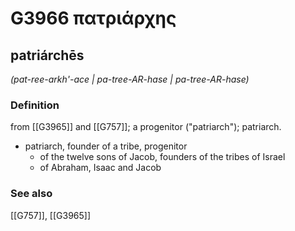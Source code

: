 # G3966 πατριάρχης

## patriárchēs

_(pat-ree-arkh'-ace | pa-tree-AR-hase | pa-tree-AR-hase)_

### Definition

from [[G3965]] and [[G757]]; a progenitor ("patriarch"); patriarch.

- patriarch, founder of a tribe, progenitor
  - of the twelve sons of Jacob, founders of the tribes of Israel
  - of Abraham, Isaac and Jacob

### See also

[[G757]], [[G3965]]

